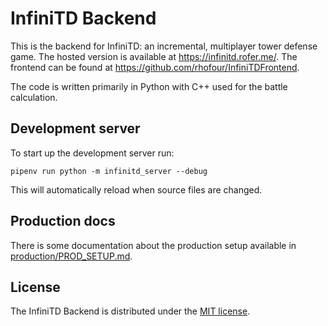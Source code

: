 # InfiniTD Backend

This is the backend for InfiniTD: an incremental, multiplayer tower defense game. The hosted version is available at https://infinitd.rofer.me/. The frontend can be found at https://github.com/rhofour/InfiniTDFrontend.

The code is written primarily in Python with C++ used for the battle calculation.

## Development server

To start up the development server run:

```pipenv run python -m infinitd_server --debug```

This will automatically reload when source files are changed.

## Production docs
There is some documentation about the production setup available in [production/PROD_SETUP.md](production/PROD_SETUP.md).

## License
The InfiniTD Backend is distributed under the [MIT license](https://choosealicense.com/licenses/mit).
